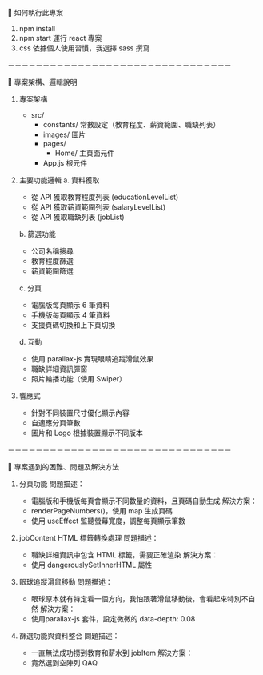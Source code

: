 🦖 如何執行此專案
1. npm install
2. npm start 運行 react 專案
3. css 依據個人使用習慣，我選擇 sass 撰寫

－－－－－－－－－－－－－－－－－－－－－－－－－－－－－－－－

🦖 專案架構、邏輯說明
1. 專案架構
   - src/
     - constants/  常數設定（教育程度、薪資範圍、職缺列表）
     - images/     圖片
     - pages/
       - Home/   主頁面元件
     - App.js      根元件

2. 主要功能邏輯
   a. 資料獲取
      - 從 API 獲取教育程度列表 (educationLevelList)
      - 從 API 獲取薪資範圍列表 (salaryLevelList)
      - 從 API 獲取職缺列表 (jobList)

   b. 篩選功能
      - 公司名稱搜尋
      - 教育程度篩選 
      - 薪資範圍篩選

   c. 分頁
      - 電腦版每頁顯示 6 筆資料
      - 手機版每頁顯示 4 筆資料
      - 支援頁碼切換和上下頁切換

   d. 互動
      - 使用 parallax-js 實現眼睛追蹤滑鼠效果
      - 職缺詳細資訊彈窗
      - 照片輪播功能（使用 Swiper）

3. 響應式
   - 針對不同裝置尺寸優化顯示內容
   - 自適應分頁筆數
   - 圖片和 Logo 根據裝置顯示不同版本

－－－－－－－－－－－－－－－－－－－－－－－－－－－－－－－－

🦖 專案遇到的困難、問題及解決方法
1. 分頁功能
   問題描述：
   - 電腦版和手機版每頁會顯示不同數量的資料，且頁碼自動生成
   解決方案：
   - renderPageNumbers()，使用 map 生成頁碼
   - 使用 useEffect 監聽螢幕寬度，調整每頁顯示筆數

2. jobContent HTML 標籤轉換處理
   問題描述：
   - 職缺詳細資訊中包含 HTML 標籤，需要正確渲染
   解決方案：
   - 使用 dangerouslySetInnerHTML 屬性

3. 眼球追蹤滑鼠移動
   問題描述：
   - 眼球原本就有特定看一個方向，我怕跟著滑鼠移動後，會看起來特別不自然
   解決方案：
   - 使用parallax-js 套件，設定微微的 data-depth: 0.08

4. 篩選功能與資料整合
   問題描述：
   - 一直無法成功撈到教育和薪水到 jobItem
   解決方案：
   - 竟然選到空陣列 QAQ